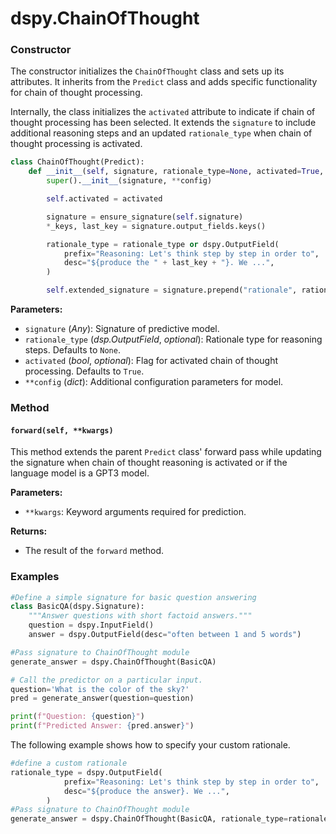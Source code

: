 # dspy.ChainOfThought

### Constructor

The constructor initializes the `ChainOfThought` class and sets up its attributes. It inherits from the `Predict` class and adds specific functionality for chain of thought processing. 

Internally, the class initializes the `activated` attribute to indicate if chain of thought processing has been selected. It extends the `signature` to include additional reasoning steps and an updated `rationale_type` when chain of thought processing is activated.

```python
class ChainOfThought(Predict):
    def __init__(self, signature, rationale_type=None, activated=True, **config):
        super().__init__(signature, **config)

        self.activated = activated

        signature = ensure_signature(self.signature)
        *_keys, last_key = signature.output_fields.keys()

        rationale_type = rationale_type or dspy.OutputField(
            prefix="Reasoning: Let's think step by step in order to",
            desc="${produce the " + last_key + "}. We ...",
        )

        self.extended_signature = signature.prepend("rationale", rationale_type, type_=str)
```

**Parameters:**
- `signature` (_Any_): Signature of predictive model.
- `rationale_type` (_dsp.OutputField_, _optional_): Rationale type for reasoning steps. Defaults to `None`.
- `activated` (_bool_, _optional_): Flag for activated chain of thought processing. Defaults to `True`.
- `**config` (_dict_): Additional configuration parameters for model.

### Method

#### `forward(self, **kwargs)`

This method extends the parent `Predict` class' forward pass while updating the signature when chain of thought reasoning is activated or if the language model is a GPT3 model.

**Parameters:**
- `**kwargs`: Keyword arguments required for prediction.

**Returns:**
- The result of the `forward` method.

### Examples

```python
#Define a simple signature for basic question answering
class BasicQA(dspy.Signature):
    """Answer questions with short factoid answers."""
    question = dspy.InputField()
    answer = dspy.OutputField(desc="often between 1 and 5 words")

#Pass signature to ChainOfThought module
generate_answer = dspy.ChainOfThought(BasicQA)

# Call the predictor on a particular input.
question='What is the color of the sky?'
pred = generate_answer(question=question)

print(f"Question: {question}")
print(f"Predicted Answer: {pred.answer}")
```

The following example shows how to specify your custom rationale.

```python
#define a custom rationale
rationale_type = dspy.OutputField(
            prefix="Reasoning: Let's think step by step in order to",
            desc="${produce the answer}. We ...",
        )
#Pass signature to ChainOfThought module
generate_answer = dspy.ChainOfThought(BasicQA, rationale_type=rationale_type)
```
